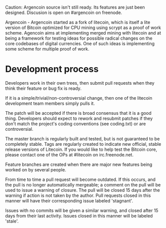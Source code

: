 Caution: Argencoin source isn't still ready. Its features are just
been designed. Discusion is open on #argencoin on freenode.

Argencoin - Argencoin started as a fork of litecoin, which is itself
            a lite version of Bitcoin optimized for CPU mining using scrypt as
            a proof of work scheme. Agencoin aims at implementing merged mining
            with litecoin and at being a framework for testing ideas for possible
            radical changes on the core codebases of digital currencies.
            One of such ideas is implementing some scheme for multiple
            proof of work.

Development process
===================

Developers work in their own trees, then submit pull requests when
they think their feature or bug fix is ready.

If it is a simple/trivial/non-controversial change, then one of the
litecoin development team members simply pulls it.

The patch will be accepted if there is broad consensus that it is a
good thing.  Developers should expect to rework and resubmit patches
if they don't match the project's coding conventions (see coding.txt)
or are controversial.

The master branch is regularly built and tested, but is not guaranteed
to be completely stable. Tags are regularly created to indicate new
official, stable release versions of Litecoin. If you would like to
help test the Bitcoin core, please contact one of the OPs at #litecoin on irc.freenode.net.

Feature branches are created when there are major new features being
worked on by several people.

From time to time a pull request will become outdated. If this occurs, and
the pull is no longer automatically mergeable; a comment on the pull will
be used to issue a warning of closure. The pull will be closed 15 days
after the warning if action is not taken by the author. Pull requests closed
in this manner will have their corresponding issue labeled 'stagnant'.

Issues with no commits will be given a similar warning, and closed after
15 days from their last activity. Issues closed in this manner will be 
labeled 'stale'. 
